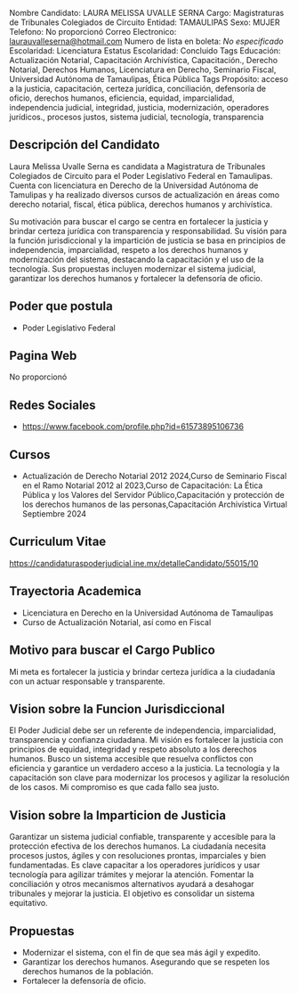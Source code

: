 Nombre Candidato: LAURA MELISSA UVALLE SERNA
Cargo: Magistraturas de Tribunales Colegiados de Circuito
Entidad: TAMAULIPAS
Sexo: MUJER
Telefono: No proporcionó
Correo Electronico: laurauvalleserna@hotmail.com
Numero de lista en boleta: *No especificado*
Escolaridad: Licenciatura
Estatus Escolaridad: Concluido
Tags Educación: Actualización Notarial, Capacitación Archivística, Capacitación., Derecho Notarial, Derechos Humanos, Licenciatura en Derecho, Seminario Fiscal, Universidad Autónoma de Tamaulipas, Ética Pública
Tags Propósito: acceso a la justicia, capacitación, certeza jurídica, conciliación, defensoría de oficio, derechos humanos, eficiencia, equidad, imparcialidad, independencia judicial, integridad, justicia, modernización, operadores jurídicos., procesos justos, sistema judicial, tecnología, transparencia


## Descripción del Candidato 

Laura Melissa Uvalle Serna es candidata a Magistratura de Tribunales Colegiados de Circuito para el Poder Legislativo Federal en Tamaulipas. Cuenta con licenciatura en Derecho de la Universidad Autónoma de Tamulipas y ha realizado diversos cursos de actualización en áreas como derecho notarial, fiscal, ética pública, derechos humanos y archivística.

Su motivación para buscar el cargo se centra en fortalecer la justicia y brindar certeza jurídica con transparencia y responsabilidad. Su visión para la función jurisdiccional y la impartición de justicia se basa en principios de independencia, imparcialidad, respeto a los derechos humanos y modernización del sistema, destacando la capacitación y el uso de la tecnología. Sus propuestas incluyen modernizar el sistema judicial, garantizar los derechos humanos y fortalecer la defensoría de oficio.


## Poder que postula

- Poder Legislativo Federal


## Pagina Web

No proporcionó


## Redes Sociales

- https://www.facebook.com/profile.php?id=61573895106736


## Cursos

- Actualización de Derecho Notarial 2012 2024,Curso de Seminario Fiscal en el Ramo Notarial 2012 al 2023,Curso de Capacitación: La Ética Pública y los Valores del Servidor Público,Capacitación  y protección de los derechos humanos de las personas,Capacitación Archivística Virtual Septiembre 2024


## Curriculum Vitae

https://candidaturaspoderjudicial.ine.mx/detalleCandidato/55015/10


## Trayectoria Academica

- Licenciatura en Derecho en la Universidad Autónoma de Tamaulipas
- Curso de Actualización Notarial, así como en Fiscal


## Motivo para buscar el Cargo Publico

Mi meta es fortalecer la justicia y brindar certeza jurídica a la ciudadanía con un actuar responsable y transparente.


## Vision sobre la Funcion Jurisdiccional

El Poder Judicial debe ser un referente de independencia, imparcialidad, transparencia y confianza ciudadana. Mi visión es fortalecer la justicia con principios de equidad, integridad y respeto absoluto a los derechos humanos. Busco un sistema accesible que resuelva conflictos con eficiencia y garantice un verdadero acceso a la justicia. La tecnología y la capacitación son clave para modernizar los procesos y agilizar la resolución de los casos. Mi compromiso es que cada fallo sea justo.


## Vision sobre la Imparticion de Justicia

Garantizar un sistema judicial confiable, transparente y accesible para la protección efectiva de los derechos humanos. La ciudadanía necesita procesos justos, ágiles y con resoluciones prontas, imparciales y bien fundamentadas. Es clave capacitar a los operadores jurídicos y usar tecnología para agilizar trámites y mejorar la atención. Fomentar la conciliación y otros mecanismos alternativos ayudará a desahogar tribunales y mejorar la justicia. El objetivo es consolidar un sistema equitativo.


## Propuestas

- Modernizar el sistema, con el fin de que sea más ágil y expedito.
- Garantizar los derechos humanos. Asegurando que se respeten los derechos humanos de la población.
- Fortalecer la defensoría de oficio.

